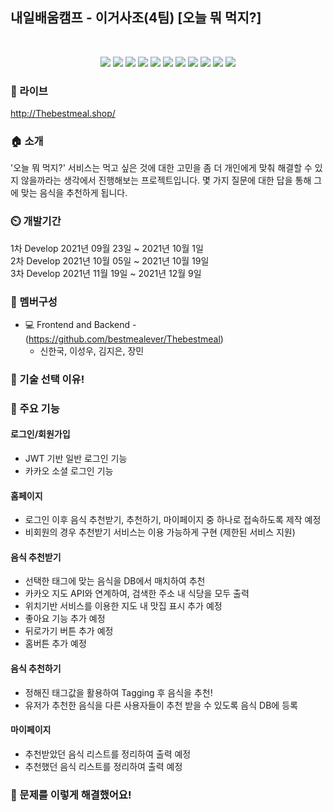 ## 내일배움캠프 - 이거사조(4팀) [오늘 뭐 먹지?]

<br>

<!-- 사용하는 기술 -->
<p align='center'>
    <img src="https://img.shields.io/badge/HTML-455a64?logo=html5"/>
    <img src="https://img.shields.io/badge/CSS-455a64?logo=CSS3"/>
    <img src="https://img.shields.io/badge/Bootstrap-455a64?logo=Bootstrap"/>
    <img src="https://img.shields.io/badge/Javascript-455a64?logo=javascript"/>
    <img src="https://img.shields.io/badge/Jquery-455a64?logo=Jquery"/>
    <img src="https://img.shields.io/badge/Amazon AWS-455a64?logo=Amazon AWS"/>
    <img src="https://img.shields.io/badge/JAVA-455a64?logo=Java"/>
    <img src="https://img.shields.io/badge/Spring-455a64?logo=Spring"/>
    <img src="https://img.shields.io/badge/SpringBoot-455a64?logo=SpringBoot"/>
    <img src="https://img.shields.io/badge/MySQL-455a64?logo=MySQL"/>
    <img src="https://img.shields.io/badge/Docker-455a64?logo=Docker"/>
</p>

<!-- 팀 로고 -->
<!-- <p align='center'>
</p> -->

### 🔗 라이브
http://Thebestmeal.shop/

### 🏠 소개
'오늘 뭐 먹지?' 서비스는 먹고 싶은 것에 대한 고민을 좀 더 개인에게 맞춰 해결할 수 있지 않을까라는 생각에서 진행해보는 프로젝트입니다. 몇 가지 질문에 대한 답을 통해 그에 맞는 음식을 추천하게 됩니다.

### ⏲️ 개발기간
1차 Develop 2021년 09월 23일 ~ 2021년 10월 1일  
2차 Develop 2021년 10월 05일 ~ 2021년 10월 19일  
3차 Develop 2021년 11월 19일 ~ 2021년 12월 9일

### 🧙 멤버구성

- :computer: Frontend and Backend - (https://github.com/bestmealever/Thebestmeal)
    - 신한국, 이성우, 김지은, 장민


### 📌 기술 선택 이유! <!--- <a href="" >상세보기 - WIKI 이동</a>-->


### 📌 주요 기능
#### 로그인/회원가입 <!--- <a href="" >상세보기 - WIKI 이동</a>-->
- JWT 기반 일반 로그인 기능
- 카카오 소셜 로그인 기능

#### 홈페이지 <!--- <a href="" >상세보기 - WIKI 이동</a>-->
- 로그인 이후 음식 추천받기, 추천하기, 마이페이지 중 하나로 접속하도록 제작 예정  
- 비회원의 경우 추천받기 서비스는 이용 가능하게 구현 (제한된 서비스 지원)

#### 음식 추천받기  <!--- <a href="" >상세보기 - WIKI 이동</a>-->
- 선택한 태그에 맞는 음식을 DB에서 매치하여 추천
- 카카오 지도 API와 연계하여, 검색한 주소 내 식당을 모두 출력
- 위치기반 서비스를 이용한 지도 내 맛집 표시 추가 예정
- 좋아요 기능 추가 예정
- 뒤로가기 버튼 추가 예정
- 홈버튼 추가 예정

#### 음식 추천하기 <!--- <a href="" >상세보기 - WIKI 이동</a>-->
- 정해진 태그값을 활용하여 Tagging 후 음식을 추천!
- 유저가 추천한 음식을 다른 사용자들이 추천 받을 수 있도록 음식 DB에 등록

#### 마이페이지 <!--- <a href="" >상세보기 - WIKI 이동</a>-->
- 추천받았던 음식 리스트를 정리하여 출력 예정
- 추천했던 음식 리스트를 정리하여 출력 예정

### 📌 문제를 이렇게 해결했어요! <!--- <a href="" >상세보기 - WIKI 이동</a>-->
